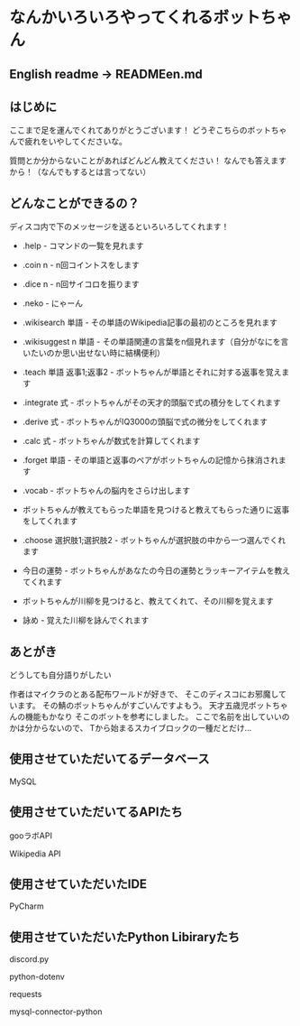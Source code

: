 # なんかいろいろやってくれるボットちゃん

## English readme -> READMEen.md

## はじめに
ここまで足を運んでくれてありがとうございます！
どうぞこちらのボットちゃんで疲れをいやしてくださいな。

質問とか分からないことがあればどんどん教えてください！
なんでも答えますから！（なんでもするとは言ってない）

## どんなことができるの？
ディスコ内で下のメッセージを送るといろいろしてくれます！
 - .help - コマンドの一覧を見れます

 - .coin n - n回コイントスをします

 - .dice n - n回サイコロを振ります

 - .neko - にゃーん

 - .wikisearch 単語 - その単語のWikipedia記事の最初のところを見れます

 - .wikisuggest n 単語 - その単語関連の言葉をn個見れます（自分がなにを言いたいのか思い出せない時に結構便利）
  
 - .teach 単語 返事1;返事2 - ボットちゃんが単語とそれに対する返事を覚えます
 
 - .integrate 式 - ボットちゃんがその天才的頭脳で式の積分をしてくれます
 
 - .derive 式 - ボットちゃんがIQ3000の頭脳で式の微分をしてくれます
 
 - .calc 式 - ボットちゃんが数式を計算してくれます
 
 - .forget 単語 - その単語と返事のペアがボットちゃんの記憶から抹消されます
 
 - .vocab - ボットちゃんの脳内をさらけ出します
 
 -  ボットちゃんが教えてもらった単語を見つけると教えてもらった通りに返事をしてくれます
 
 - .choose 選択肢1;選択肢2 - ボットちゃんが選択肢の中から一つ選んでくれます
 
 - 今日の運勢 - ボットちゃんがあなたの今日の運勢とラッキーアイテムを教えてくれます

 - ボットちゃんが川柳を見つけると、教えてくれて、その川柳を覚えます

 - 詠め - 覚えた川柳を詠んでくれます

## あとがき
どうしても自分語りがしたい

作者はマイクラのとある配布ワールドが好きで、
そこのディスコにお邪魔しています。
その鯖のボットちゃんがすごいんですよもう。
天才五歳児ボットちゃんの機能もかなり
そこのボットを参考にしました。
ここで名前を出していいのかは分からないので、
Tから始まるスカイブロックの一種だとだけ…

## 使用させていただいてるデータベース
MySQL

## 使用させていただいてるAPIたち
gooラボAPI

Wikipedia API

## 使用させていただいたIDE
PyCharm

## 使用させていただいたPython Libiraryたち
discord.py

python-dotenv

requests

mysql-connector-python



